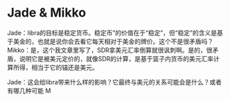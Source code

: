 # Jade & Mikko
Jade：libra的目标是稳定货币。稳定币”的价值在于“稳定”，但“稳定”的含义是基于美金的，也就是说你会去看它每天相对于美金的牌价。这个不是很矛盾吗？
Mikko：是，这个我文章里写了，SDR拿美元汇率倒算就很讽刺啊。是的，很矛盾，说明它是被美元定价的，就像SDR的计算，是基于篮子内货币的美元汇率计算所得，相当于它的锚还是美元。

Jade：这会给libra带来什么样的影响？它最终与美元的关系可能会是什么？或者有哪几种可能
M